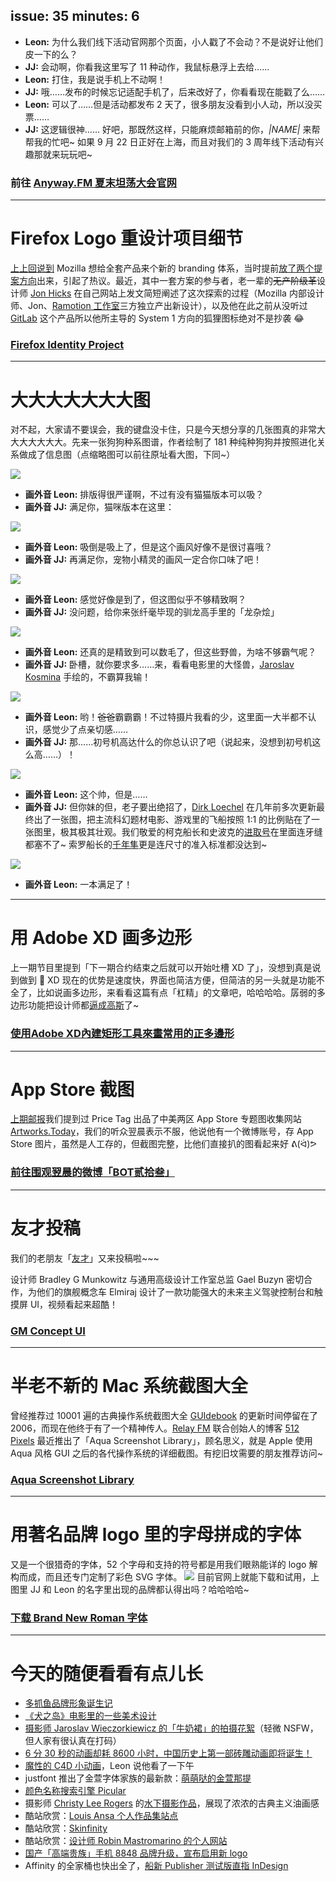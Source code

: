 issue: 35
minutes: 6
---

- **Leon:** 为什么我们线下活动官网那个页面，小人戳了不会动？不是说好让他们皮一下的么？
- **JJ:** 会动啊，你看我这里写了 11 种动作，我鼠标悬浮上去给……
- **Leon:** 打住，我是说手机上不动啊！
- **JJ:** 哦……发布的时候忘记适配手机了，后来改好了，你看看现在能戳了么……
- **Leon:** 可以了……但是活动都发布 2 天了，很多朋友没看到小人动，所以没买票……
- **JJ:** 这逻辑很神…… 好吧，那既然这样，只能麻烦邮箱前的你，*|NAME|* 来帮帮我的忙吧~ 如果 9 月 22 日正好在上海，而且对我们的 3 周年线下活动有兴趣那就来玩玩吧~


### 前往 [**Anyway.FM 夏末坦荡大会官网**](https://Anyway.FM/party)

---

#  Firefox Logo 重设计项目细节
[上上回说到](https://github.com/Anyway-Design/Anyway.Post/blob/master/Posts/Markdown/%2333.md) Mozilla 想给全套产品来个新的 branding 体系，当时提前[放了两个提案方向](https://blog.mozilla.org/opendesign/evolving-the-firefox-brand/)出来，引起了热议。最近，其中一套方案的参与者，老一辈的~~无产阶级革~~设计师 [Jon Hicks](https://twitter.com/Hicksdesign) 在自己网站上发文简短阐述了这次探索的过程（Mozilla 内部设计师、Jon、[Ramotion 工作室](https://www.ramotion.com/)三方独立产出新设计），以及他在此之前从没听过 [GitLab](https://www.gitlab.com/) 这个产品所以他所主导的 System 1 方向的狐狸图标绝对不是抄袭 😂
### [Firefox Identity Project](https://hicksdesign.co.uk/journal/firefox-identity-project)

---

# 大大大大大大大图
对不起，大家请不要误会，我的键盘没卡住，只是今天想分享的几张图真的非常大大大大大大大。先来一张狗狗种系图谱，作者绘制了 181 种纯种狗狗并按照进化关系做成了信息图（点缩略图可以前往原址看大图，下同~）

[![](https://s.anw.red/anyway.post/content/35-01.jpg)](https://www.popchartlab.com/products/the-diagram-of-dogs)

- **画外音 Leon:** 排版得很严谨啊，不过有没有猫猫版本可以吸？
- **画外音 JJ:** 满足你，猫咪版本在这里：

[![](https://s.anw.red/anyway.post/content/35-02.jpg)](https://www.popchartlab.com/products/cats-categorized)

- **画外音 Leon:** 吸倒是吸上了，但是这个画风好像不是很讨喜哦？
- **画外音 JJ:** 再满足你，宠物小精灵的画风一定合你口味了吧！

[![](https://s.anw.red/anyway.post/content/35-03.jpg)](https://imgur.com/gallery/zdInzjt)

- **画外音 Leon:** 感觉好像是到了，但这图似乎不够精致啊？
- **画外音 JJ:** 没问题，给你来张纤毫毕现的驯龙高手里的「龙杂烩」

[![](https://s.anw.red/anyway.post/content/35-04.jpg)](https://www.reddit.com/r/httyd/comments/55tczd/a_size_chart_of_all_dragons_found_in_school_of/)

- **画外音 Leon:** 还真的是精致到可以数毛了，但这些野兽，为啥不够霸气呢？
- **画外音 JJ:** 卧槽，就你要求多……来，看看电影里的大怪兽，[Jaroslav Kosmina](https://twitter.com/jaros428) 手绘的，不霸算我输！

[![](https://s.anw.red/anyway.post/content/35-05.jpg)](http://www.relativelyinteresting.com/wp-content/uploads/2016/01/kaiju-size-chart-updated.jpg)

- **画外音 Leon:** 哟！~~爸爸~~霸霸霸！不过特摄片我看的少，这里面一大半都不认识，感觉少了点亲切感……
- **画外音 JJ:** 那……初号机高达什么的你总认识了吧（说起来，没想到初号机这么高……）！

[![](https://s.anw.red/anyway.post/content/35-06.jpg)](https://funnyjunk.com/channel/----ing-mecha/Some+mecha+and+kaiju+size+charts/NTjRLAG/)

- **画外音 Leon:** 这个帅，但是……
- **画外音 JJ:** 但你妹的但，老子要出绝招了，[Dirk Loechel](https://www.deviantart.com/dirkloechel) 在几年前多次更新最终出了一张图，把主流科幻题材电影、游戏里的飞船按照 1:1 的比例贴在了一张图里，极其极其壮观。我们敬爱的柯克船长和史波克的[进取号](https://baike.baidu.com/item/进取号/10937128)在里面连牙缝都塞不了~ 索罗船长的[千年隼](https://baike.baidu.com/item/%E5%8D%83%E5%B9%B4%E9%9A%BC%E5%8F%B7/5153810)更是连尺寸的准入标准都没达到~

[![](https://s.anw.red/anyway.post/content/35-07.jpg)](https://www.deviantart.com/dirkloechel/art/Size-Comparison-Science-Fiction-Spaceships-398790051)

- **画外音 Leon:** 一本满足了！

---

# 用 Adobe XD 画多边形
上一期节目里提到「下一期合约结束之后就可以开始吐槽 XD 了」，没想到真是说到做到 🤣 XD 现在的优势是速度快，界面也简洁方便，但简洁的另一头就是功能不全了，比如说画多边形，来看看这篇有点「杠精」的文章吧，哈哈哈哈。孱弱的多边形功能把设计师都[逼成高斯](https://anyway.fm/science-in-ui-design/#title)了~

### [使用Adobe XD內建矩形工具來畫常用的正多邊形](https://medium.com/@rice0617/xd-%E4%BD%BF%E7%94%A8adobe-xd%E5%85%A7%E5%BB%BA%E7%9F%A9%E5%BD%A2%E5%B7%A5%E5%85%B7%E4%BE%86%E7%95%AB%E5%B8%B8%E7%94%A8%E7%9A%84%E6%AD%A3%E5%A4%9A%E9%82%8A%E5%BD%A2-af7274e9570d)

---

# App Store 截图
[上期邮报](https://github.com/Anyway-Design/Anyway.Post/blob/master/Posts/Markdown/%2334.md)我们提到过 Price Tag 出品了中美两区 App Store 专题图收集网站 [Artworks.Today](https://artwork.today/)，我们的听众翌晨表示不服，他说他有一个微博账号，存 App Store 图片，虽然是人工存的，但截图完整，比他们直接扒的图看起来好 ᕕ(ᐛ)ᕗ
### [前往围观翌晨的微博「BOT贰拾叁」](https://weibo.com/u/5344428021)

---

# 友才投稿
我们的老朋友「[友才](https://dribbble.com/mangmor)」又来投稿啦~~~

设计师 Bradley G Munkowitz 与通用高级设计工作室总监 Gael Buzyn 密切合作，为他们的旗舰概念车 Elmiraj 设计了一款功能强大的未来主义驾驶控制台和触摸屏 UI，视频看起来超酷！
### [GM Concept UI](https://gmunk.com/GM-Concept-UI)

---

# 半老不新的 Mac 系统截图大全
曾经推荐过 10001 遍的古典操作系统截图大全 [GUIdebook](https://guidebookgallery.org/index) 的更新时间停留在了 2006，而现在他终于有了一个精神传人。[Relay FM](https://www.relay.fm/) 联合创始人的博客 [512 Pixels](https://512pixels.net/) 最近推出了「Aqua Screenshot Library」，顾名思义，就是 Apple 使用 Aqua 风格 GUI 之后的各代操作系统的详细截图。有挖旧坟需要的朋友推荐访问~
### [Aqua Screenshot Library](https://512pixels.net/projects/aqua-screenshot-library/)

---

# 用著名品牌 logo 里的字母拼成的字体
又是一个很猎奇的字体，52 个字母和支持的符号都是用我们眼熟能详的 logo 解构而成，而且还专门定制了彩色 SVG 字体。
![](https://s.anw.red/anyway.post/content/35-08.png)
目前官网上就能下载和试用，上图里 JJ 和 Leon 的名字里出现的品牌都认得出吗？哈哈哈哈~
### [下载 Brand New Roman 字体](https://brandnewroman.com)

---

# 今天的随便看看有点儿长
* [多抓鱼品牌形象诞生记](https://mp.weixin.qq.com/s/nT8RibA22-YDzkYbfg8vQA)
* [《犬之岛》电影里的一些美术设计](https://www.behance.net/gallery/68401213/Isle-of-Dogs-Graphic-Elements)
* [摄影师 Jaroslav Wieczorkiewicz 的「牛奶裙」的拍摄花絮](https://vimeo.com/245899709)（轻微 NSFW，但人家有很认真在打码）
* [6 分 30 秒的动画却耗 8600 小时，中国历史上第一部砖雕动画即将诞生！](https://mp.weixin.qq.com/s?__biz=MzAxMDMyMDI3Nw==&mid=2654410556&idx=1&sn=52a741342693b90ccc35df62f685033c)
* [魔性的 C4D 小动画](https://twitter.com/mametarouboy)，Leon 说他看了一下午
* justfont 推出了金萱字体家族的最新款：[萌萌哒的金萱那提](https://jinxuan-latte.justfont.com/)
* [颜色名称搜索引擎 Picular](https://picular.co/)
* 摄影师 [Christy Lee Rogers](https://www.facebook.com/ChristyLeeRogersArt/?ref=hl) 的[水下摄影作品](https://vimeo.com/christyleerogers)，展现了浓浓的古典主义油画感
* 酷站欣赏：[Louis Ansa 个人作品集站点](http://louisansa.com/home/collages)
* 酷站欣赏：[Skinfinity](https://skinfinity.hr/en)
* 酷站欣赏：[设计师 Robin Mastromarino 的个人网站](http://robinmastromarino.com/)
* [国产「高端贵族」手机 8848 品牌升级，宣布启用新 logo](https://mp.weixin.qq.com/s?__biz=MjM5OTEyNjY0MA==&mid=2650512843&idx=1&sn=cfaf3025543b16f646e231374303ac0a)
* Affinity 的全家桶也快出全了，[船新 Publisher 测试版直指 InDesign](https://affinity.serif.com/en-gb/publisher/)
